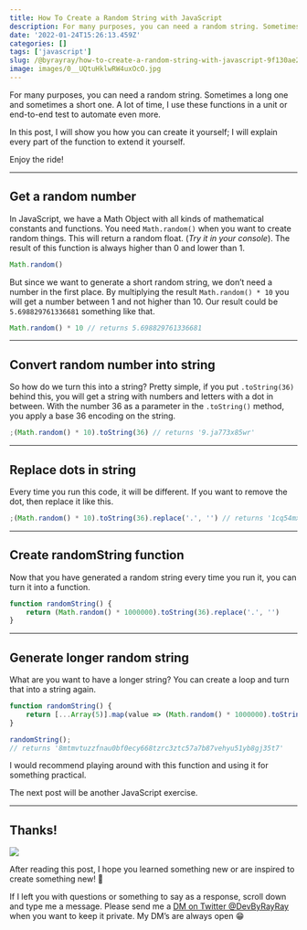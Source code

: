 ```yaml
---
title: How To Create a Random String with JavaScript
description: For many purposes, you can need a random string. Sometimes a long one and sometimes a short one. A lot of time, I use these functions in a unit or end-to-end test to automate even more.
date: '2022-01-24T15:26:13.459Z'
categories: []
tags: ['javascript']
slug: /@byrayray/how-to-create-a-random-string-with-javascript-9f130ae2227e
image: images/0__UQtuHklwRW4uxOcO.jpg
---
```


For many purposes, you can need a random string. Sometimes a long one and sometimes a short one. A lot of time, I use these functions in a unit or end-to-end test to automate even more.

In this post, I will show you how you can create it yourself; I will explain every part of the function to extend it yourself.

Enjoy the ride!

---

## Get a random number

In JavaScript, we have a Math Object with all kinds of mathematical constants and functions. You need `Math.random()` when you want to create random things. This will return a random float. (_Try it in your console_). The result of this function is always higher than 0 and lower than 1.

```javascript
Math.random()
```

But since we want to generate a short random string, we don’t need a number in the first place. By multiplying the result `Math.random() * 10` you will get a number between 1 and not higher than 10. Our result could be `5.698829761336681` something like that.

```javascript
Math.random() * 10 // returns 5.698829761336681
```

---
## Convert random number into string

So how do we turn this into a string? Pretty simple, if you put `.toString(36)` behind this, you will get a string with numbers and letters with a dot in between. With the number 36 as a parameter in the `.toString()` method, you apply a base 36 encoding on the string.

```javascript
;(Math.random() * 10).toString(36) // returns '9.ja773x85wr'
```

---

## Replace dots in string

Every time you run this code, it will be different. If you want to remove the dot, then replace it like this.

```javascript
;(Math.random() * 10).toString(36).replace('.', '') // returns '1cq54mxwg9hl'
```

---

## Create randomString function

Now that you have generated a random string every time you run it, you can turn it into a function.

```javascript
function randomString() {
	return (Math.random() * 1000000).toString(36).replace('.', '')
}
```

---

## Generate longer random string

What are you want to have a longer string? You can create a loop and turn that into a string again.

```javascript
function randomString() {
	return [...Array(5)].map(value => (Math.random() * 1000000).toString(36).replace('.', '')).join('')
}
```

```javascript
randomString();
// returns '8mtmvtuzzfnau0bf0ecy668tzrc3ztc57a7b87vehyu51yb8gj35t7'
```

I would recommend playing around with this function and using it for something practical.

The next post will be another JavaScript exercise.

---

## Thanks!

![](/images/0__4aTcitCaVTWHHeiO.jpg)

After reading this post, I hope you learned something new or are inspired to create something new! 🤗

If I left you with questions or something to say as a response, scroll down and type me a message. Please send me a [DM on Twitter @DevByRayRay](https://twitter.com/@devbyrayray) when you want to keep it private. My DM’s are always open 😁
